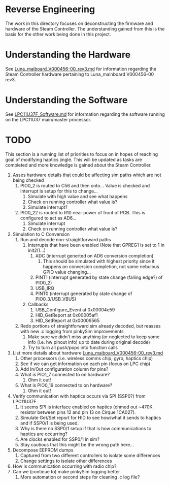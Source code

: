 # Reverse Engineering

The work in this directory focuses on deconstructing the firmware and hardware
 of the Steam Controller. The understanding gained from this is the basis for
 the other work being done in this project. 


# Understanding the Hardware

See [Luna_maiboard_V000456-00_rev3.md](./Luna_maiboard_V000456-00_rev3.md) 
 for information regarding the Steam Controller hardware pertaining to 
 Luna_mainboard V000456-00 rev3.


# Understanding the Software

See [LPC11U37F_Software.md](./LPC11U37F_Software.md) for information regarding
 the software running on the LPC11U37 main/master processor.


# TODO

This section is a running list of priorities to focus on in hopes of reaching
 goal of modifying haptics jingle. This will be updated as tasks are completed
 and more knowledge is gained about the Steam Controller.

1. Asses hardware details that could be affecting sim paths which are not being checked
    1. PIO0_2 is routed to C56 and then onto... Value is checked and interrupt is setup for this to change...
        1. Simulate with high value and see what happens
        1. Check on running controller what value is?
        1. Simulate interrupt?
    1. PIO0_22 is routed to R10 near power of front of PCB. This is configured to act as AD6...
        1. Simulate interrupt
        1. Check on running controller what value is?
1. Simulation to C Conversion
    1. Run and decode non-straightforward paths
        1. Interrupts that have been enabled (Note that GPREG1 is set to 1 in init2()...)
            1. ADC (interrupt generted on AD6 conversion completion)
                1. This should be simulated with highest priority since it happens on conversion completion, not some nebulous GPIO value changing...
            1. PINT1 (interrupt generated by state change (falling edge?) of PIO0_2)
            1. USB_IRQ 
            1. PINT0 (interrupt generated by state change of PIO0_3/USB_VBUS)
        1. Callbacks
            1. USB_Configure_Event at 0x00004e59
            1. HID_GetReport at 0x00005af1
            1. HID_SetReport at 0x00009565
    1. Redo portions of straightforward sim already decoded, but reasses with new .c logging from pinkySim improvements
        1. Make sure we didn't miss anything (or neglected to keep some info (i.e. hw pinout info) up to date during original decode)
        1. Try to turn all push/pops into function calls
1. List more details about hardware [Luna_maiboard_V000456-00_rev3.md](./Luna_maiboard_V000456-00_rev3.md)
    1. Other processors (i.e. wireless comms chip, gyro, haptics chip)
    1. See if we can get information on each pin (focus on LPC chip)
    1. Add In/Out configuration column for pins?
    1. What is PIO1_7 connected to on hardware?
        1. Ohm it out!
    1. What is PIO0_19 connected to on hardware?
        1. Ohm it out!
1. Verify communication with haptics occurs via SPI (SSP0?) from LPC11U37F
    1. It seems SPI is interface enabled on haptics (ohmed out ~470K resistor between pins 12 and pin 13 on Cirque 1CA027). 
    1. Simulate Get/Set report for HID to see how/what it sends to haptics and if SSP0/1 is being used.
    1. Why is there no SSP0/1 setup if that is how communications to haptics are occurring? 
    1. Are clocks enabled for SSP0/1 in sim? 
    1. Stay cautious that this might be the wrong path here...
1. Decompose EEPROM dumps
    1. Captured from two different controllers to isolate some differences
    1. Change settings to isolate other differences
1. How is communication occurring with radio chip?
1. Can we (continue to) make pinkySim logging better 
    1. More automation or second steps for cleaning .c log file?
